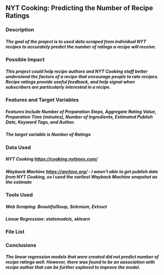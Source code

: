 ## NYT Cooking: Predicting the Number of Recipe Ratings


### Description
##### The goal of the project is to used data scraped from individual NYT recipes to accurately predict the number of ratings a recipe will receive.



### Possible Impact
##### This project could help recipe authors and NYT Cooking staff better understand the factors of a recipe that encourage people to rate recipes. Recipe ratings provide useful feedback, and help signal when subscribers are particularly interested in a recipe. 



### Features and Target Variables
##### Features Include Number of Preparation Steps, Aggregate Rating Value, Preparation Time (minutes), Number of Ingredients, Estimated Publish Date, Keyword Tags, and Author.

##### The target variable is Number of Ratings



### Data Used
##### NYT Cooking https://cooking.nytimes.com/
##### Wayback Machine https://archive.org/ - I wasn't able to get publish date from NYT Cooking, so I used the earliest Wayback Machine snapshot as the estimate



### Tools Used
##### Web Scraping: BeautifulSoup, Selenium, Extruct
##### Linear Regression: statsmodels, sklearn



### File List
##### 


### Conclusions
##### The linear regression models that were created did not predict number of recipe ratings well. However, there was found to be an association with recipe author that can be further explored to improve the model.


